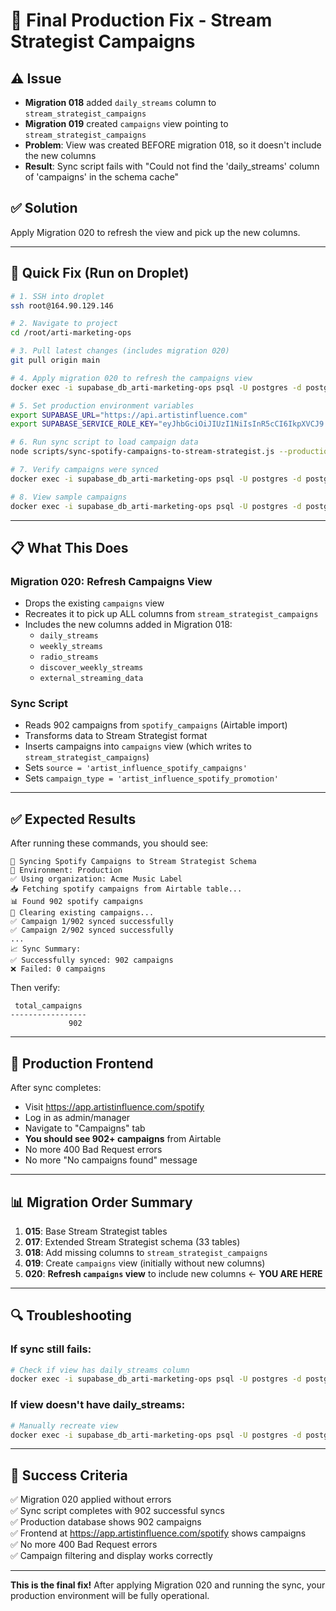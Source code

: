 # 🚀 Final Production Fix - Stream Strategist Campaigns

## ⚠️ Issue
- **Migration 018** added `daily_streams` column to `stream_strategist_campaigns`
- **Migration 019** created `campaigns` view pointing to `stream_strategist_campaigns`
- **Problem**: View was created BEFORE migration 018, so it doesn't include the new columns
- **Result**: Sync script fails with "Could not find the 'daily_streams' column of 'campaigns' in the schema cache"

## ✅ Solution
Apply Migration 020 to refresh the view and pick up the new columns.

---

## 🔧 Quick Fix (Run on Droplet)

```bash
# 1. SSH into droplet
ssh root@164.90.129.146

# 2. Navigate to project
cd /root/arti-marketing-ops

# 3. Pull latest changes (includes migration 020)
git pull origin main

# 4. Apply migration 020 to refresh the campaigns view
docker exec -i supabase_db_arti-marketing-ops psql -U postgres -d postgres < supabase/migrations/020_refresh_campaigns_view.sql

# 5. Set production environment variables
export SUPABASE_URL="https://api.artistinfluence.com"
export SUPABASE_SERVICE_ROLE_KEY="eyJhbGciOiJIUzI1NiIsInR5cCI6IkpXVCJ9.eyJpc3MiOiJzdXBhYmFzZS1kZW1vIiwicm9sZSI6InNlcnZpY2Vfcm9sZSIsImV4cCI6MTk4MzgxMjk5Nn0.EGIM96RAZx35lJzdJsyH-qQwv8Hdp7fsn3W0YpN81IU"

# 6. Run sync script to load campaign data
node scripts/sync-spotify-campaigns-to-stream-strategist.js --production

# 7. Verify campaigns were synced
docker exec -i supabase_db_arti-marketing-ops psql -U postgres -d postgres -c "SELECT COUNT(*) as total_campaigns FROM campaigns WHERE source = 'artist_influence_spotify_campaigns';"

# 8. View sample campaigns
docker exec -i supabase_db_arti-marketing-ops psql -U postgres -d postgres -c "SELECT name, stream_goal, status, daily_streams, weekly_streams FROM campaigns WHERE source = 'artist_influence_spotify_campaigns' LIMIT 5;"
```

---

## 📋 What This Does

### Migration 020: Refresh Campaigns View
- Drops the existing `campaigns` view
- Recreates it to pick up ALL columns from `stream_strategist_campaigns`
- Includes the new columns added in Migration 018:
  - `daily_streams`
  - `weekly_streams`
  - `radio_streams`
  - `discover_weekly_streams`
  - `external_streaming_data`

### Sync Script
- Reads 902 campaigns from `spotify_campaigns` (Airtable import)
- Transforms data to Stream Strategist format
- Inserts campaigns into `campaigns` view (which writes to `stream_strategist_campaigns`)
- Sets `source = 'artist_influence_spotify_campaigns'`
- Sets `campaign_type = 'artist_influence_spotify_promotion'`

---

## ✅ Expected Results

After running these commands, you should see:

```
🔄 Syncing Spotify Campaigns to Stream Strategist Schema
📍 Environment: Production
✅ Using organization: Acme Music Label
📥 Fetching spotify campaigns from Airtable table...
📊 Found 902 spotify campaigns
🧹 Clearing existing campaigns...
✅ Campaign 1/902 synced successfully
✅ Campaign 2/902 synced successfully
...
📈 Sync Summary:
✅ Successfully synced: 902 campaigns
❌ Failed: 0 campaigns
```

Then verify:
```
 total_campaigns 
-----------------
             902
```

---

## 🎯 Production Frontend

After sync completes:
- Visit https://app.artistinfluence.com/spotify
- Log in as admin/manager
- Navigate to "Campaigns" tab
- **You should see 902+ campaigns** from Airtable
- No more 400 Bad Request errors
- No more "No campaigns found" message

---

## 📊 Migration Order Summary

1. **015**: Base Stream Strategist tables
2. **017**: Extended Stream Strategist schema (33 tables)
3. **018**: Add missing columns to `stream_strategist_campaigns`
4. **019**: Create `campaigns` view (initially without new columns)
5. **020**: **Refresh `campaigns` view** to include new columns ← **YOU ARE HERE**

---

## 🔍 Troubleshooting

### If sync still fails:
```bash
# Check if view has daily_streams column
docker exec -i supabase_db_arti-marketing-ops psql -U postgres -d postgres -c "SELECT column_name, data_type FROM information_schema.columns WHERE table_name = 'campaigns' ORDER BY ordinal_position;"
```

### If view doesn't have daily_streams:
```bash
# Manually recreate view
docker exec -i supabase_db_arti-marketing-ops psql -U postgres -d postgres -c "DROP VIEW IF EXISTS public.campaigns CASCADE; CREATE VIEW public.campaigns AS SELECT * FROM public.stream_strategist_campaigns; GRANT SELECT, INSERT, UPDATE, DELETE ON public.campaigns TO authenticated; GRANT SELECT, INSERT, UPDATE, DELETE ON public.campaigns TO service_role;"
```

---

## 🎉 Success Criteria

✅ Migration 020 applied without errors  
✅ Sync script completes with 902 successful syncs  
✅ Production database shows 902 campaigns  
✅ Frontend at https://app.artistinfluence.com/spotify shows campaigns  
✅ No more 400 Bad Request errors  
✅ Campaign filtering and display works correctly  

---

**This is the final fix!** After applying Migration 020 and running the sync, your production environment will be fully operational.

